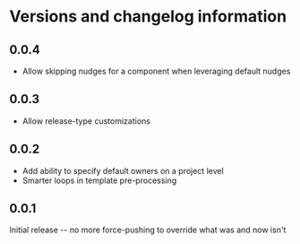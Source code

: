 # Versions and changelog information

## 0.0.4

* Allow skipping nudges for a component when leveraging default nudges

## 0.0.3

* Allow release-type customizations

## 0.0.2

* Add ability to specify default owners on a project level
* Smarter loops in template pre-processing

## 0.0.1

Initial release -- no more force-pushing to override what was and now isn't